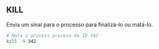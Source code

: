 ## KILL

Envia um sinal para o processo para finalizá-lo ou matá-lo.

```sh
# Mata o process process de ID 342
kill -9 342
```